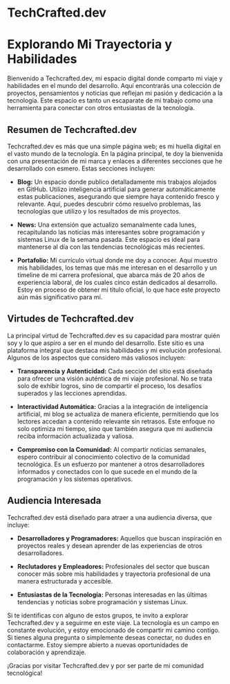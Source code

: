 # TechCrafted.dev
# Explorando Mi Trayectoria y Habilidades

Bienvenido a Techcrafted.dev, mi espacio digital donde comparto mi viaje y habilidades en el mundo del desarrollo. Aquí encontrarás una colección de proyectos, pensamientos y noticias que reflejan mi pasión y dedicación a la tecnología. Este espacio es tanto un escaparate de mi trabajo como una herramienta para conectar con otros entusiastas de la tecnología.

## Resumen de Techcrafted.dev

Techcrafted.dev es más que una simple página web; es mi huella digital en el vasto mundo de la tecnología. En la página principal, te doy la bienvenida con una presentación de mi marca y enlaces a diferentes secciones que he desarrollado con esmero. Estas secciones incluyen:

- **Blog:** Un espacio donde publico detalladamente mis trabajos alojados en GitHub. Utilizo inteligencia artificial para generar automáticamente estas publicaciones, asegurando que siempre haya contenido fresco y relevante. Aquí, puedes descubrir cómo resuelvo problemas, las tecnologías que utilizo y los resultados de mis proyectos.
  
- **News:** Una extensión que actualizo semanalmente cada lunes, recapitulando las noticias más interesantes sobre programación y sistemas Linux de la semana pasada. Este espacio es ideal para mantenerse al día con las tendencias tecnológicas más recientes.

- **Portafolio:** Mi currículo virtual donde me doy a conocer. Aquí muestro mis habilidades, los temas que más me interesan en el desarrollo y un timeline de mi carrera profesional, que abarca más de 20 años de experiencia laboral, de los cuales cinco están dedicados al desarrollo. Estoy en proceso de obtener mi título oficial, lo que hace este proyecto aún más significativo para mí.

## Virtudes de Techcrafted.dev

La principal virtud de Techcrafted.dev es su capacidad para mostrar quién soy y lo que aspiro a ser en el mundo del desarrollo. Este sitio es una plataforma integral que destaca mis habilidades y mi evolución profesional. Algunos de los aspectos que considero más valiosos incluyen:

- **Transparencia y Autenticidad:** Cada sección del sitio está diseñada para ofrecer una visión auténtica de mi viaje profesional. No se trata solo de exhibir logros, sino de compartir el proceso, los desafíos superados y las lecciones aprendidas.

- **Interactividad Automática:** Gracias a la integración de inteligencia artificial, mi blog se actualiza de manera eficiente, permitiendo que los lectores accedan a contenido relevante sin retrasos. Este enfoque no solo optimiza mi tiempo, sino que también asegura que mi audiencia reciba información actualizada y valiosa.

- **Compromiso con la Comunidad:** Al compartir noticias semanales, espero contribuir al conocimiento colectivo de la comunidad tecnológica. Es un esfuerzo por mantener a otros desarrolladores informados y conectados con lo que sucede en el mundo de la programación y los sistemas operativos.

## Audiencia Interesada

Techcrafted.dev está diseñado para atraer a una audiencia diversa, que incluye:

- **Desarrolladores y Programadores:** Aquellos que buscan inspiración en proyectos reales y desean aprender de las experiencias de otros desarrolladores.

- **Reclutadores y Empleadores:** Profesionales del sector que buscan conocer más sobre mis habilidades y trayectoria profesional de una manera estructurada y accesible.

- **Entusiastas de la Tecnología:** Personas interesadas en las últimas tendencias y noticias sobre programación y sistemas Linux.

Si te identificas con alguno de estos grupos, te invito a explorar Techcrafted.dev y a seguirme en este viaje. La tecnología es un campo en constante evolución, y estoy emocionado de compartir mi camino contigo. Si tienes alguna pregunta o simplemente deseas conectar, no dudes en contactarme. Estoy siempre abierto a nuevas oportunidades de colaboración y aprendizaje.

¡Gracias por visitar Techcrafted.dev y por ser parte de mi comunidad tecnológica!
